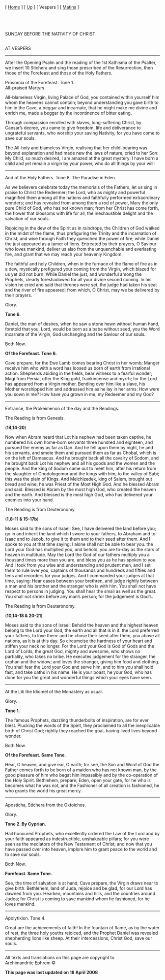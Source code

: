 \[ [Home](index.md) \] \[ [Up](sunbefnat.md) \] \[ Vespers \]
\[ [Matins](sunbefnatM.md) \]

 

# 

SUNDAY BEFORE THE NATIVITY OF CHRIST

## 

AT VESPERS

****

After the Opening Psalm and the reading of the 1st Kathisma of the
Psalter, we insert 10 Stichera and sing those prescribed of the
Resurrection, then those of the Forefeast and those of the Holy Fathers.

Prosomia of the Forefeast. Tone 1.  
All-praised Martyrs.

All-blameless Virgin, living Palace of God, you contained within
yourself him whom the heavens cannot contain; beyond understanding you
gave birth to him in the Cave, a beggar and incarnate, that he might
make me divine and enrich me, made a beggar by the incontinence of
bitter eating.

Through compassion enrolled with slaves, long-suffering Christ, by
Caesar’s decree, you came to give freedom, life and deliverance to
ungrateful servants, who worship your saving Nativity, for you have come
to save our souls.

The All-holy and blameless Virgin, realising that her child-bearing was
beyond explanation and had made new the laws of nature, cried to her
Son: My Child, so much desired, I am amazed at the great mystery: I have
born a child and yet remain a virgin by your power, who do all things by
your will\!

****

And of the Holy Fathers. Tone 8. The Paradise in Eden.

As we believers celebrate today the memorials of the Fathers, let us
sing in praise to Christ the Redeemer; the Lord, who as mighty and
powerful magnified them among all the nations and faithfully performed
extraordinary wonders; and has revealed from among them a rod of power,
Mary the only pure Child of God, who has not known man; from her Christ
has come forth, the flower that blossoms with life for all, the
inexhaustible delight and the salvation of our souls.

Rejoicing in the dew of the Spirit as in raindrops, the Children of God
walked in the midst of the flame, thus prefiguring the Trinity and the
incarnation of Christ; and wise through Faith they quenched the power of
fire; while Daniel the just appeared as a tamer of lions. Entreated by
their prayers, O Saviour who loves mankind, deliver us also from the
unquenchable and everlasting fire, and grant that we may reach your
heavenly Kingdom.

The faithful and holy Children, when in the furnace of the flame of fire
as in a dew, mystically prefigured your coming from the Virgin, which
blazed for us yet did not burn. While Daniel the just, and wonderful
among the Prophets, clearly foreshadowed for all your divine second
coming. In his vision he cried and said that thrones were set, the judge
had taken his seat and the river of fire appeared; from which, O Christ,
may we be delivered by their prayers.

Glory.

**Tone 6.**

Daniel, the man of desires, when he saw a stone hewn without human hand,
foretold that you, Lord, would be born as a babe without seed, you the
Word incarnate of the Virgin, God unchanging and the Saviour of our
souls.

Both Now.

**Of the Forefeast. Tone 6.**

Cave prepare, for the Ewe Lamb comes bearing Christ in her womb; Manger
receive him who with a word has loosed us born of earth from irrational
action. Shepherds abiding in the fields, bear witness to a fearful
wonder; Magi from Persia, offer the King gold, frankincense and myrrh;
for the Lord has appeared from a Virgin mother. Bending over him like a
slave, his Mother worshipped him and addressed him as he lay in her
arms: How were you sown in me? How have you grown in me, my Redeemer and
my God?

****

Entrance, the Prokeimenon of the day and the Readings.

The Reading is from Genesis.

  
(**14,14-20**)

Now when Abram heard that Lot his nephew had been taken captive, he
numbered his own home-born servants three hundred and eighteen, and
pursued the enemy as far as Dan. And he fell upon them by night, he and
his servants, and smote them and pursued them as far as Chobal, which is
on the left of Damascus. And he brought back all the cavalry of Sodom,
and he brought back Lot his nephew and all his goods and the women and
the people. And the king of Sodom came out to meet him, after his return
from the slaughter of Chodologomor and the kings with him, to the valley
of Sabi; this was the plain of Kings. And Melchizedek, king of Salem,
brought out bread and wine; he was Priest of the Most High God. And he
blessed Abram and said: Blessed is Abram by the most high God, who
created the heaven and the earth. And blessed is the most high God, who
has delivered your enemies into your hand.

The Reading is from Deuteronomy.

  
(**1,8-11 & 15-17b**)

Moses said to the sons of Israel: See, I have delivered the land before
you; go in and inherit the land which I swore to your fathers, to
Abraham and to Isaac and to Jacob, to give it to them and to their seed
after them. And I spoke to you at that time saying: I alone shall not be
able to bear you. the Lord your God has multiplied you, and behold, you
are to-day as the stars of heaven in multitude. May the Lord the God of
our fathers multiply you a thousand times more than you are, and bless
you as he has spoken to you. And I took from you wise and understanding
and prudent men, and I set them to rule over you, captains of thousands
and hundreds and fifties and tens and recorders for your judges. And I
commanded your judges at that time, saying: Hear cases between your
brethren, and judge rightly between a man and his brother and the
stranger who is with him. You shall not have respect to persons in
judging. You shall hear the small as well as the great. You shall not
shrink before any man’s person; for the judgement is God’s.

The Reading is from Deuteronomy.

  
(**10,14-18 & 20-21**)

Moses said to the sons of Israel: Behold the heaven and the highest
heaven belong to the Lord your God, the earth and all that is in it. the
Lord preferred your fathers, to love them: and he chose their seed after
them, you above all nations, as it is at this day. So circumcise the
hardness of your heart and stiffen your neck no longer. For the Lord
your God is God of Gods and the Lord of Lords, the great God, mighty and
awesome, who shows no partiality, who takes no bribe. He executes
judgement for the stranger, the orphan and the widow; and loves the
stranger, giving him food and clothing. You shall fear the Lord your God
and serve him, and to him you shall hold fast, and take oaths in his
name. He is your boast, he your God, who has done for you the great and
wonderful things which your eyes have seen.

****

At the Liti the Idiomel of the Monastery as usual.

Glory.

**Tone 1.**

The famous Prophets, dazzling thunderbolts of inspiration, are for ever
blest. Plucking the words of the Spirit, they proclaimed to all the
inexplicable birth of Christ God; rightly they reached the goal, having
lived lives beyond wonder.

Both Now.

**Of the Forefeast. Same Tone.**

Hear, O heaven, and give ear, O earth; for see, the Son and Word of God
the Father comes forth to be born of a maiden who has not known man, by
the good pleasure of him who begat him impassibly and by the
co-operation of the Holy Spirit. Bethlehem, prepare; Eden, open your
gate, for he who is becomes what he was not, and the Fashioner of all
creation is fashioned, he who grants the world his great mercy.

****

Aposticha, Stichera from the Oktoichos.

Glory.

**Tone 2. By Cyprian.**

Hail honoured Prophets, who excellently ordered the Law of the Lord and
by your faith appeared as indestructible, unshakeable pillars; for you
were seen as the mediators of the New Testament of Christ; and now that
you have passed over into heaven, implore him to grant peace to the
world and to save our souls.

Both Now.

**Forefeast. Same Tone.**

See, the time of salvation is at hand; Cave prepare, the Virgin draws
near to give birth. Bethlehem, land of Juda, rejoice and be glad, for
our Lord has dawned from you. Hearken, mountains and hills, and the
countries around Judea; for Christ is coming to save mankind whom he
fashioned, for he loves mankind.

****

Apolytikion. Tone 4.

Great are the achievements of faith\! In the fountain of flame, as by
the water of rest, the three holy youths rejoiced, and the Prophet
Daniel was revealed shepherding lions like sheep. At their
intercessions, Christ God, save our souls.

-----

All texts and translations on this page are copyright to  
Archimandrite Ephrem ©

**This page was last updated on 18 April 2008**

